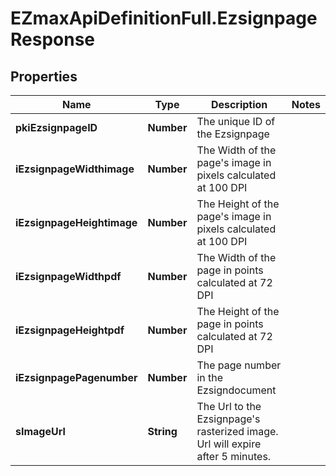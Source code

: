 # EZmaxApiDefinitionFull.EzsignpageResponse

## Properties

Name | Type | Description | Notes
------------ | ------------- | ------------- | -------------
**pkiEzsignpageID** | **Number** | The unique ID of the Ezsignpage | 
**iEzsignpageWidthimage** | **Number** | The Width of the page&#39;s image in pixels calculated at 100 DPI | 
**iEzsignpageHeightimage** | **Number** | The Height of the page&#39;s image in pixels calculated at 100 DPI | 
**iEzsignpageWidthpdf** | **Number** | The Width of the page in points calculated at 72 DPI | 
**iEzsignpageHeightpdf** | **Number** | The Height of the page in points calculated at 72 DPI | 
**iEzsignpagePagenumber** | **Number** | The page number in the Ezsigndocument | 
**sImageUrl** | **String** | The Url to the Ezsignpage&#39;s rasterized image.  Url will expire after 5 minutes. | 



